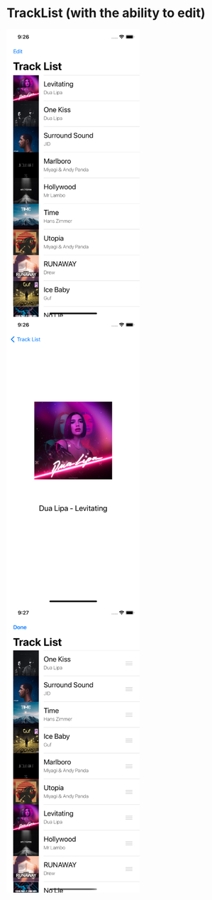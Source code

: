# TrackList (with the ability to edit)
<a href="url"><img src="https://github.com/seyransaakyan/TrackList/blob/main/1.png" align="left" height="649" width="300" ></a>
<a href="url"><img src="https://github.com/seyransaakyan/TrackList/blob/main/2.png" align="left" height="649" width="300" ></a>
<a href="url"><img src="https://github.com/seyransaakyan/TrackList/blob/main/3.png" align="left" height="649" width="300" ></a>
